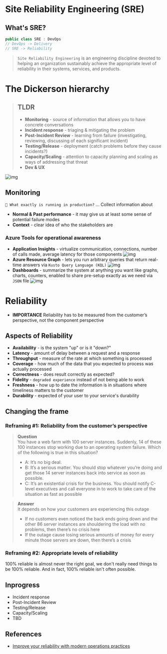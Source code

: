 # Site Reliability Engineering (SRE)

## What's SRE?
```csharp
public class SRE : DevOps
// DevOps -> Delivery
// SRE -> Reliability
```
> `Site Reliability Engineering` is an engineering discipline devoted to helping an organization sustainably achieve the appropriate level of reliability in their systems, services, and products.

# The Dickerson hierarchy
> ## TLDR
> * **Monitoring** - source of information that allows you to have concrete conversations
> * **Incident response** - triaging & mitigating the problem
> * **Post-Incident Review** - learning from failure
> (investigating, reviewing, discussing of each significant incident)
> * **Testing/Release** - deployment (catch problems before they cause incidents?)
> * **Capacity/Scaling** - attention to capacity planning and scaling as ways of addressing that threat
> * **Dev & UX**

![img](https://docs.microsoft.com/en-us/learn/advocates/improve-reliability-introduction/media/dickerson-hierarchy.png)

## Monitoring
`🤔 What exactly is running in production?` ... Collect information about
* **Normal & Past performance** - it may give us at least some sense of potential failure modes
* **Context** - clear idea of who the stakeholders are

### Azure Tools for operational awareness
* **Application Insights** - virtualize communication, connections, number of calls made, average latency for those components
![img](https://docs.microsoft.com/en-us/learn/advocates/improve-reliability-monitoring/media/application-map.png)
* **Azure Resource Graph** - lets you run arbitrary queries that return real-time answers via `Kusto Query Language (KQL)`
![img](https://docs.microsoft.com/en-us/learn/advocates/improve-reliability-monitoring/media/resource-graph-explorer-results.png)
* **Dashboards** - summarize the system at anything you want like graphs, charts, counters, enabled to share pre-setup exactly as we need via `JSON` file
![img](https://docs.microsoft.com/en-us/learn/advocates/improve-reliability-monitoring/media/azure-inventory-dashboard.png)

# Reliability
* **IMPORTANCE** Reliability has to be measured from the customer’s perspective, not the component perspective

## Aspects of Reliability
* **Availability** - is the system "up" or is it "down?"
* **Latency** - amount of delay between a request and a response
* **Throughput** - measure of the rate at which something is processed
* **Coverage** - how much of the data that you expected to process was actually processed
* **Correctness** - does result correctly as expected?
* **Fidelity** - `degraded experience` instead of not being able to work
* **Freshness** - how up to date the information is in situations where timeliness matters to the customer
* **Durability** - expected of your user to your service's durability

## Changing the frame
### Reframing #1: Reliability from the customer’s perspective
> **Question**  
> You have a web farm with 100 server instances. Suddenly, 14 of these 100 instances stop working due to an operating system failure. Which of the following is true in this situation?
> * A: It’s no big deal.
> * B: It’s a serious matter. You should stop whatever you’re doing and get those 14 server instances back into service as soon as possible.
> * C: It’s an existential crisis for the business. You should notify C-level executives and call everyone in to work to take care of the situation as fast as possible  

> **Answer**  
> It depends on how your customers are experiencing this outage  
> * If no customers even noticed the back ends going down and the other 86 server instances are shouldering the load with no problems, then there’s no crisis here
> * If the outage cause losing serious amounts of money for every minute those servers are down, then there’s a crisis

### Reframing #2: Appropriate levels of reliability
100% reliable is almost never the right goal, we don't really need things to be 100% reliable. And in fact, 100% reliable isn't often possible.

## Inprogress
* Incident response
* Post-Incident Review
* Testing/Release
* Capacity/Scaling
* TBD

## References
* [Improve your reliability with modern operations practices](https://docs.microsoft.com/en-us/learn/paths/improve-reliability-modern-operations)
